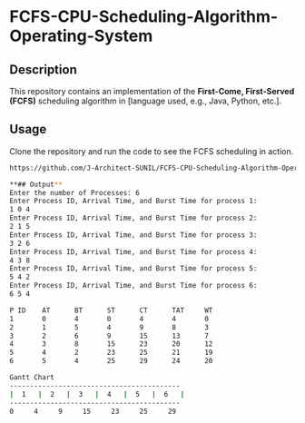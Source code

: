 # FCFS-CPU-Scheduling-Algorithm-Operating-System

## Description
This repository contains an implementation of the **First-Come, First-Served (FCFS)** scheduling algorithm in [language used, e.g., Java, Python, etc.].

## Usage
Clone the repository and run the code to see the FCFS scheduling in action.

```bash
https://github.com/J-Architect-SUNIL/FCFS-CPU-Scheduling-Algorithm-Operating-System.git

**## Output**
Enter the number of Processes: 6
Enter Process ID, Arrival Time, and Burst Time for process 1:
1 0 4
Enter Process ID, Arrival Time, and Burst Time for process 2:
2 1 5
Enter Process ID, Arrival Time, and Burst Time for process 3:
3 2 6
Enter Process ID, Arrival Time, and Burst Time for process 4:
4 3 8
Enter Process ID, Arrival Time, and Burst Time for process 5:
5 4 2
Enter Process ID, Arrival Time, and Burst Time for process 6:
6 5 4

P ID    AT      BT      ST      CT      TAT     WT
1       0       4       0       4       4       0
2       1       5       4       9       8       3
3       2       6       9       15      13      7
4       3       8       15      23      20      12
5       4       2       23      25      21      19
6       5       4       25      29      24      20

Gantt Chart
------------------------------------------
|  1   |  2   |  3   |  4   |  5   |  6   |
------------------------------------------
0     4     9     15     23     25     29
